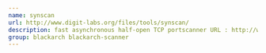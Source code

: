 ```yaml
---
name: synscan
url: http://www.digit-labs.org/files/tools/synscan/
description: fast asynchronous half-open TCP portscanner URL : http://www.
group: blackarch blackarch-scanner
---
```

